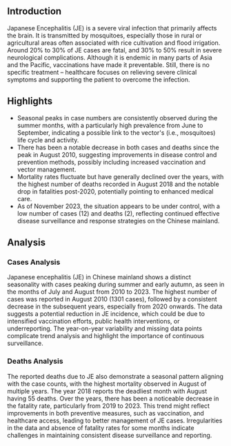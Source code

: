 ## Introduction

Japanese Encephalitis (JE) is a severe viral infection that primarily affects the brain. It is transmitted by mosquitoes, especially those in rural or agricultural areas often associated with rice cultivation and flood irrigation. Around 20% to 30% of JE cases are fatal, and 30% to 50% result in severe neurological complications. Although it is endemic in many parts of Asia and the Pacific, vaccinations have made it preventable. Still, there is no specific treatment – healthcare focuses on relieving severe clinical symptoms and supporting the patient to overcome the infection.
## Highlights

- Seasonal peaks in case numbers are consistently observed during the summer months, with a particularly high prevalence from June to September, indicating a possible link to the vector's (i.e., mosquitoes) life cycle and activity. <br/>
- There has been a notable decrease in both cases and deaths since the peak in August 2010, suggesting improvements in disease control and prevention methods, possibly including increased vaccination and vector management. <br/>
- Mortality rates fluctuate but have generally declined over the years, with the highest number of deaths recorded in August 2018 and the notable drop in fatalities post-2020, potentially pointing to enhanced medical care. <br/>
- As of November 2023, the situation appears to be under control, with a low number of cases (12) and deaths (2), reflecting continued effective disease surveillance and response strategies on the Chinese mainland.
## Analysis

### Cases Analysis
Japanese encephalitis (JE) in Chinese mainland shows a distinct seasonality with cases peaking during summer and early autumn, as seen in the months of July and August from 2010 to 2023. The highest number of cases was reported in August 2010 (1301 cases), followed by a consistent decrease in the subsequent years, especially from 2020 onwards. The data suggests a potential reduction in JE incidence, which could be due to intensified vaccination efforts, public health interventions, or underreporting. The year-on-year variability and missing data points complicate trend analysis and highlight the importance of continuous surveillance.

### Deaths Analysis
The reported deaths due to JE also demonstrate a seasonal pattern aligning with the case counts, with the highest mortality observed in August of multiple years. The year 2018 reports the deadliest month with August having 55 deaths. Over the years, there has been a noticeable decrease in the fatality rate, particularly from 2019 to 2023. This trend might reflect improvements in both preventive measures, such as vaccination, and healthcare access, leading to better management of JE cases. Irregularities in the data and absence of fatality rates for some months indicate challenges in maintaining consistent disease surveillance and reporting.

